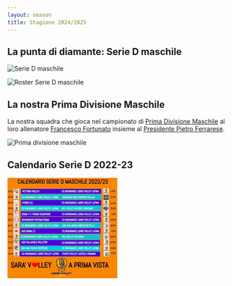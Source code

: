 ```yaml
---
layout: season
title: Stagione 2024/2025
---
```


## La punta di diamante: Serie D maschile

![Serie D maschile](img/foto_serieD.png)

![Roster Serie D maschile](img/roster-serie-d.png)

## La nostra Prima Divisione Maschile

La nostra squadra che gioca nel campionato di [Prima Divisione Maschile](https://fipavonline.it/main/classifica/41308) al loro allenatore [Francesco Fortunato](https://it.wikipedia.org/wiki/Francesco_Fortunato) insieme al [Presidente Pietro Ferrarese](https://www.instagram.com/ilconte1966_/?hl=en).

![Prima divisione maschile](img/foto_primaDivisioneM.jpeg)

## Calendario Serie D 2022-23

![Serie D](img/calendario-serie-d-2022.png)